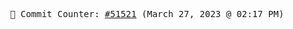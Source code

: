 <p align="center">
    <samp>
        📮 Commit Counter: <a href="https://github.com/Javascript-void0/Javascript-void0/commits/main">#51521</a> (March 27, 2023 @ 02:17 PM)
    </samp>
</p>